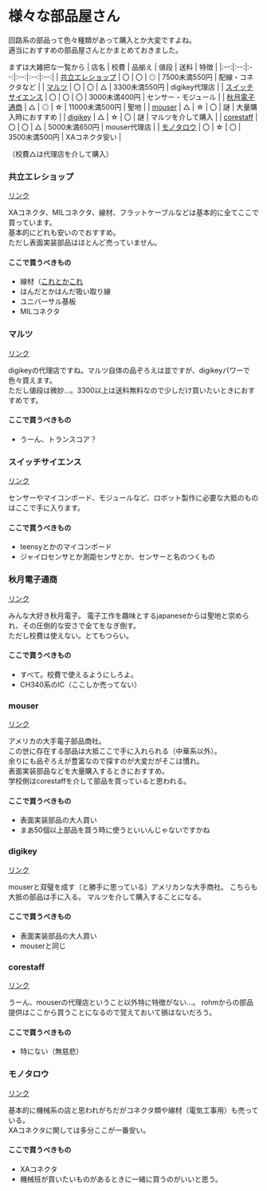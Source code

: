 # 様々な部品屋さん  

回路系の部品って色々種類があって購入とか大変ですよね。  
適当におすすめの部品屋さんとかまとめておきました。  

まずは大雑把な一覧から
| 店名 | 校費 | 品揃え | 値段 | 送料 | 特徴 |
|:--:|:--:|:--:|:--:|:--:|:--:|
| [共立エレショップ](https://eleshop.jp/shop/default.aspx) | 〇 | 〇 | ◎ | 7500未満550円 | 配線・コネクタなど |
| [マルツ](https://www.marutsu.co.jp/?gclid=CjwKCAiA3pugBhAwEiwAWFzwdQbUFJeIU4OA9W2Ib_9WZLmolS6FTFU-9wNcsvypelEGbqORICjdWBoCmSUQAvD_BwE) | 〇 | 〇 | △ | 3300未満550円 | digikey代理店 |
| [スイッチサイエンス](https://www.switch-science.com/) | 〇 | 〇 | 〇 | 3000未満400円 | センサー・モジュール |
| [秋月電子通商](https://akizukidenshi.com/catalog/) | △ | ◎ | ☆ | 11000未満500円 | 聖地 |
| [mouser](https://www.mouser.jp/?gclid=CjwKCAiA3pugBhAwEiwAWFzwdVw5WNC-HssZIN6iEZUjdsaUAKDNYbokM4cl7LTilAqkY4coFzNGyxoCWpYQAvD_BwE) | △ | ☆ | 〇 | 謎 | 大量購入時におすすめ |
| [digikey](https://www.digikey.jp/?utm_adgroup=General&utm_source=google&utm_medium=cpc&utm_campaign=JP_Brand_Digi-Key&utm_term=digikey&productid=&gclid=CjwKCAiA3pugBhAwEiwAWFzwdfn3W0GEfh9vkKJQQoVIdY_bS7G2jb1RpwPvUa9n4hgVswtpncY4whoCwhgQAvD_BwE) | △ | ☆ | 〇 | 謎 | マルツを介して購入 |
| [corestaff](https://www.zaikostore.com/zaikostore/?utm_source=google&utm_medium=cpc&gclid=CjwKCAiA3pugBhAwEiwAWFzwdXXZXSlEh0rfwc9iuwD_qxFWt8xqbOvD17Wqx_zRA4d2RJUwUBTbVBoC5fIQAvD_BwE) | 〇 | 〇 | △ | 5000未満650円 | mouser代理店 |
| [モノタロウ](https://www.monotaro.com/) | 〇 | ☆ | 〇 | 3500未満500円 | XAコネクタ安い |

（校費△は代理店を介して購入）

### 共立エレショップ  

[リンク](https://eleshop.jp/shop/default.aspx)  

XAコネクタ、MILコネクタ、線材、フラットケーブルなどは基本的に全てここで買っています。  
基本的にどれも安いのでおすすめ。  
ただし表面実装部品はほとんど売っていません。  

#### ここで買うべきもの  
- 線材（[これとか](https://eleshop.jp/shop/g/g59U143/)[これ](https://eleshop.jp/shop/g/gM63116/)  
- はんだとかはんだ吸い取り線
- ユニバーサル基板
- MILコネクタ

### マルツ  

[リンク](https://www.marutsu.co.jp/?gclid=CjwKCAiA3pugBhAwEiwAWFzwdQbUFJeIU4OA9W2Ib_9WZLmolS6FTFU-9wNcsvypelEGbqORICjdWBoCmSUQAvD_BwE)  

digikeyの代理店ですね。マルツ自体の品ぞろえは並ですが、digikeyパワーで色々買えます。  
ただし値段は微妙…。3300以上は送料無料なので少しだけ買いたいときにおすすめです。  

#### ここで買うべきもの  

- うーん、トランスコア？

### スイッチサイエンス  

[リンク](https://www.switch-science.com/)  

センサーやマイコンボード、モジュールなど、ロボット製作に必要な大抵のものはここで手に入ります。  

#### ここで買うべきもの  
- teensyとかのマイコンボード
- ジャイロセンサとか測距センサとか、センサーと名のつくもの

### 秋月電子通商  

[リンク](https://akizukidenshi.com/catalog/)  

みんな大好き秋月電子。
電子工作を趣味とするjapaneseからは聖地と崇められ、その圧倒的な安さで全てをなぎ倒す。  
ただし校費は使えない。とてもつらい。  

#### ここで買うべきもの  

- すべて。校費で使えるようにしろよ。
- CH340系のIC（ここしか売ってない）

### mouser  

[リンク](https://www.mouser.jp/?gclid=CjwKCAiA3pugBhAwEiwAWFzwdVw5WNC-HssZIN6iEZUjdsaUAKDNYbokM4cl7LTilAqkY4coFzNGyxoCWpYQAvD_BwE)  

アメリカの大手電子部品商社。  
この世に存在する部品は大抵ここで手に入れられる（中華系以外）。  
余りにも品ぞろえが豊富なので探すのが大変だがそこは慣れ。  
表面実装部品などを大量購入するときにおすすめ。  
学校側はcorestaffを介して部品を買っていると思われる。

#### ここで買うべきもの  
- 表面実装部品の大人買い
- まあ50個以上部品を買う時に使うといいんじゃないですかね

### digikey  

[リンク](https://www.digikey.jp/?utm_adgroup=General&utm_source=google&utm_medium=cpc&utm_campaign=JP_Brand_Digi-Key&utm_term=digikey&productid=&gclid=CjwKCAiA3pugBhAwEiwAWFzwdfn3W0GEfh9vkKJQQoVIdY_bS7G2jb1RpwPvUa9n4hgVswtpncY4whoCwhgQAvD_BwE)  

mouserと双璧を成す（と勝手に思っている）アメリカンな大手商社。
こちらも大抵の部品は手に入る。
マルツを介して購入することになる。  

#### ここで買うべきもの  
- 表面実装部品の大人買い
- mouserと同じ

### corestaff  

[リンク](https://www.zaikostore.com/zaikostore/?utm_source=google&utm_medium=cpc&gclid=CjwKCAiA3pugBhAwEiwAWFzwdXXZXSlEh0rfwc9iuwD_qxFWt8xqbOvD17Wqx_zRA4d2RJUwUBTbVBoC5fIQAvD_BwE)  

うーん、mouserの代理店ということ以外特に特徴がない…。
rohmからの部品提供はここから買うことになるので覚えておいて損はないだろう。  

#### ここで買うべきもの  
- 特にない（無慈悲）

### モノタロウ  

[リンク](https://www.monotaro.com/)

基本的に機械系の店と思われがちだがコネクタ類や線材（電気工事用）も売っている。  
XAコネクタに関しては多分ここが一番安い。  

#### ここで買うべきもの  
- XAコネクタ
- 機械班が買いたいものがあるときに一緒に買うのがいいと思う。